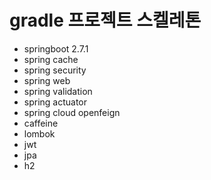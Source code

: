 # gradle 프로젝트 스켈레톤
- springboot 2.7.1
- spring cache
- spring security
- spring web
- spring validation
- spring actuator
- spring cloud openfeign
- caffeine
- lombok
- jwt
- jpa
- h2

